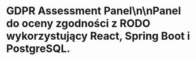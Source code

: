 # GDPR Assessment Panel\n\nPanel do oceny zgodności z RODO wykorzystujący React, Spring Boot i PostgreSQL.
